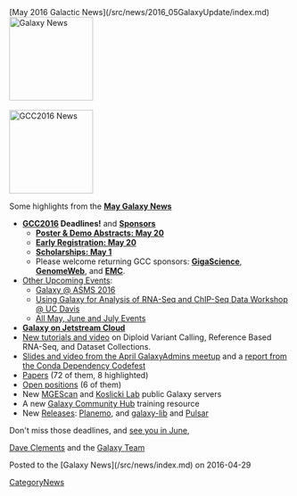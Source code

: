 <div class='newsItemHeader'>[May 2016 Galactic News](/src/news/2016_05GalaxyUpdate/index.md)</div>

<div class='right'>
<a href='/src/GalaxyUpdates/2016_05/index.md'><img src="/src/images/GalaxyLogos/GalaxyNews.png" alt="Galaxy News" width=150 /></a><br />
<br />
<a href='/src/GalaxyUpdates/2016_05/index.md#gcc2016'><img src="/src/images/Logos/GCC2016LogoTallBig.png" alt="GCC2016 News" width="150" /></a></div>


Some highlights from the **[May Galaxy News](/src/GalaxyUpdates/2016_05/index.md)**

* **[GCC2016](/src/GalaxyUpdates/2016_05/index.md#gcc2016) Deadlines!** and **[Sponsors](/src/GalaxyUpdates/2016_05/index.md#sponsors)**
  * **[Poster & Demo Abstracts: May 20](/src/GalaxyUpdates/2016_05/index.md#poster--demo-abstracts-may-20)**
  * **[Early Registration: May 20](/src/GalaxyUpdates/2016_05/index.md#early-registration-may-20)**
  * **[Scholarships: May 1](/src/GalaxyUpdates/2016_05/index.md#scholarships-may-1)**
  * Please welcome returning GCC sponsors: **[GigaScience](/src/GalaxyUpdates/2016_05/index.md#gigascience)**, **[GenomeWeb](/src/GalaxyUpdates/2016_05/index.md#genomeweb)**, and **[EMC](/src/GalaxyUpdates/2016_05/index.md#emc)**.
* [Other Upcoming Events](/src/GalaxyUpdates/2016_05/index.md#upcoming-events):
  * [Galaxy @ ASMS 2016](/src/GalaxyUpdates/2016_05/index.md#galaxy-at-asms-2016)
  * [Using Galaxy for Analysis of RNA-Seq and ChIP-Seq Data Workshop @ UC Davis](/src/GalaxyUpdates/2016_05/index.md#using-galaxy-for-analysis-of-rna-seq-and-chip-seq-data)
  * [All May, June and July Events](/src/GalaxyUpdates/2016_05/index.md#may-june-and-july-events)
* **[Galaxy on Jetstream Cloud](/src/GalaxyUpdates/2016_05/index.md#galaxy-on-jetstream-cloud)**
* [New tutorials and video](/src/GalaxyUpdates/2016_05/index.md#new-tutorials-and-video) on Diploid Variant Calling, Reference Based RNA-Seq, and Dataset Collections. 
* [Slides and video from the April GalaxyAdmins meetup](/src/GalaxyUpdates/2016_05/index.md#april-galaxyadmins-slides--video) and a [report from the Conda Dependency Codefest](/src/GalaxyUpdates/2016_05/index.md#conda-dependency-codefest-report) 
* [Papers](/src/GalaxyUpdates/2016_05/index.md#new-papers) (72 of them, 8 highlighted)
* [Open positions](/src/GalaxyUpdates/2016_05/index.md#whos-hiring) (6 of them)
* New [MGEScan](/src/GalaxyUpdates/2016_05/index.md#mgescan) and [Koslicki Lab](/src/GalaxyUpdates/2016_05/index.md#koslicki-lab) public Galaxy servers
* A new [Galaxy Community Hub](/src/GalaxyUpdates/2016_05/index.md#galaxy-community-hubs) training resource
* New [Releases](/src/GalaxyUpdates/2016_05/index.md#releases): [Planemo](/src/GalaxyUpdates/2016_05/index.md#planemo-0242), and [galaxy-lib](/src/GalaxyUpdates/2016_05/index.md#galaxy-lib-1670) and [Pulsar](/src/GalaxyUpdates/2016_05/index.md#pulsar)

Don't miss those deadlines, and [see you in June](https://gcc2016.iu.edu/),

[Dave Clements](/src/DaveClements/index.md) and the [Galaxy Team](/src/GalaxyTeam/index.md)

<div class='newsItemFooter'>Posted to the [Galaxy News](/src/news/index.md) on 2016-04-29</div>

[CategoryNews](/src/CategoryNews/index.md)
